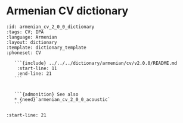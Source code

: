 
# Armenian CV dictionary

``````{dictionary} Armenian CV dictionary
:id: armenian_cv_2_0_0_dictionary
:tags: CV; IPA
:language: Armenian
:layout: dictionary
:template: dictionary_template
:phoneset: CV

   ```{include} ../../../dictionary/armenian/cv/v2.0.0/README.md
    :start-line: 11
    :end-line: 21
   ```


   ```{admonition} See also
   * {need}`armenian_cv_2_0_0_acoustic`
   ```

``````

```{include} ../../../dictionary/armenian/cv/v2.0.0/README.md
:start-line: 21
```
